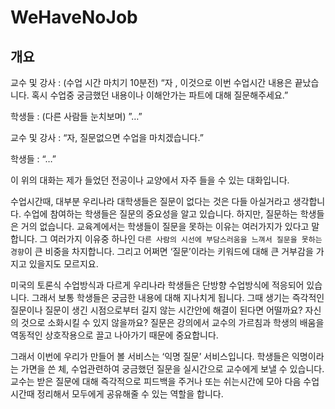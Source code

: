 # WeHaveNoJob

## 개요
교수 및 강사 : (수업 시간 마치기 10분전) “자 , 이것으로 이번 수업시간 내용은 끝났습니다. 혹시 수업중 궁금했던 내용이나 이해안가는 파트에 대해 질문해주세요.”

학생들 : (다른 사람들 눈치보며) ”…”

교수 및 강사 : “자, 질문없으면 수업을 마치겠습니다.”

학생들 : “…”

이 위의 대화는 제가 들었던 전공이나 교양에서 자주 들을 수 있는 대화입니다.

수업시간때, 대부분 우리나라 대학생들은 질문이 없다는 것은 다들 아실거라고 생각합니다. 수업에 참여하는 학생들은 질문의 중요성을 알고 있습니다. 하지만, 질문하는 학생들은 거의 없습니다. 교육계에서는 학생들이 질문을 못하는 이유는 여러가지가 있다고 말합니다. 그 여러가지 이유중 하나인 `다른 사람의 시선에 부담스러움을 느껴서 질문을 못하는 경향`이 큰 비중을 차지합니다.  그리고 어쩌면 ‘질문’이라는 키워드에 대해 큰 거부감을 가지고 있을지도 모르지요.

미국의 토론식 수업방식과 다르게 우리나라 학생들은 단방향 수업방식에 적응되어 있습니다. 그래서 보통 학생들은 궁금한 내용에 대해 지나치게 됩니다. 그때 생기는 즉각적인 질문이나 질문이 생긴 시점으로부터 길지 않는 시간안에 해결이 된다면 어떨까요? 자신의 것으로 소화시킬 수 있지 않을까요? 질문은 강의에서 교수의 가르침과 학생의 배움을 역동적인 상호작용으로 끌고 나아가기 때문에 중요합니다.

그래서 이번에 우리가 만들어 볼 서비스는 ‘익명 질문’ 서비스입니다. 학생들은 익명이라는 가면을 쓴 체, 수업관련하여 궁금했던 질문을 실시간으로 교수에게 보낼 수 있습니다. 교수는 받은 질문에 대해 즉각적으로 피드백을 주거나 또는 쉬는시간에 모아 다음 수업시간때 정리해서 모두에게 공유해줄 수 있는 역할을 합니다.
